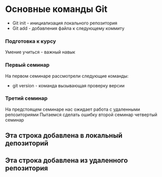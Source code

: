 # Основные команды Git

+ Git init - инициализация локального репозитория
+ Git add - добавления файла к следующему коммиту

### Подготовка к курсу
Умение учиться - важный навык

### Первый семинар
На первом семинаре рассмотрели следующие команды:
* git version - команда вызывающая проверку версии

### Третий семинар
На предстоящем семинаре нас ожидает работа с удаленными репозиториями
Пытаемся сделать ошибку
второй семинар
четвертый семинар

## Эта строка добавлена в локальный депозиторий

## Эта строка добавлена из удаленного репозитория
